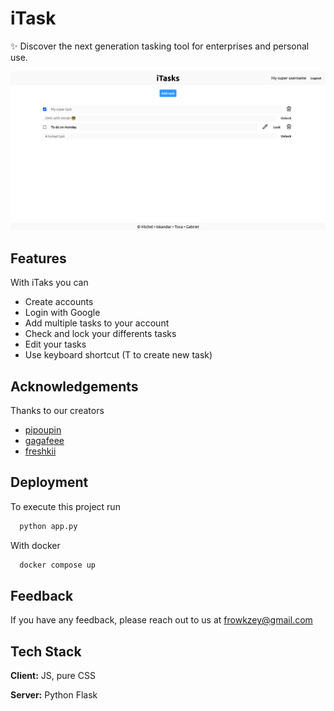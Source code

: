 
# iTask

✨ Discover the next generation tasking tool for enterprises and personal use.


![App preview](./.erb/assets/demo.png)


## Features

With iTaks you can
- Create accounts
- Login with Google
- Add multiple tasks to your account
- Check and lock your differents tasks
- Edit your tasks
- Use keyboard shortcut (<kdb>T</kdb> to create new task)


## Acknowledgements

Thanks to our creators
 - [pipoupin](https://github.com/pipoupin)
 - [gagafeee](https://github.com/pipoupin)
 - [freshkii](https://github.com/freshkii)


## Deployment

To execute this project run

```bash
  python app.py
```
With docker
```bash
  docker compose up
```


## Feedback

If you have any feedback, please reach out to us at frowkzey@gmail.com


## Tech Stack

**Client:** JS, pure CSS

**Server:** Python Flask

